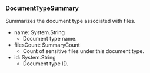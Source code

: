 ### DocumentTypeSummary
Summarizes the document type associated with files.

- name: System.String
  - Document type name.
- filesCount: SummaryCount
  - Count of sensitive files under this document type.
- id: System.String
  - Document type ID.
